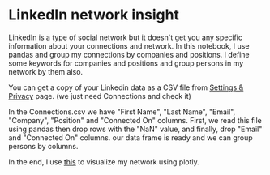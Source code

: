 # LinkedIn network insight
LinkedIn is a type of social network but it doesn't get you any specific information about your connections and network. In this notebook, I use pandas and group my connections by companies and positions. I define some keywords for companies and positions and group persons in my network by them also.

You can get a copy of your Linkedin data as a CSV file from [Settings & Privacy](https://www.linkedin.com/psettings/) page. (we just need Connections and check it)

In the Connections.csv we have "First Name", "Last Name", "Email", "Company", "Position" and "Connected On" columns. First, we read this file using pandas then drop rows with the "NaN" value, and finally, drop "Email" and "Connected On" columns. our data frame is ready and we can group persons by columns.

In the end, I use [this](https://towardsdatascience.com/visualizing-my-linkedin-network-c4b232ab2ad0) to visualize my network using plotly.
